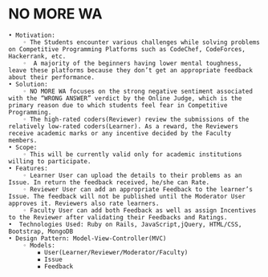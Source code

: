 # NO MORE WA
    • Motivation: 
        ◦ The Students encounter various challenges while solving problems on Competitive Programming Platforms such as CodeChef, CodeForces, Hackerrank, etc.
        ◦  A majority of the beginners having lower mental toughness, leave these platforms because they don’t get an appropriate feedback about their performance.
    • Solution:
        ◦ NO MORE WA focuses on the strong negative sentiment associated with the “WRONG ANSWER” verdict by the Online Judge, which is the primary reason due to which students feel fear in Competitive Programming.
        ◦ The high-rated coders(Reviewer) review the submissions of the relatively low-rated coders(Learner). As a reward, the Reviewers receive academic marks or any incentive decided by the Faculty members.
    • Scope:
        ◦ This will be currently valid only for academic institutions willing to participate.
    • Features: 
        ◦ Learner User can upload the details to their problems as an Issue. In return the feedback received, he/she can Rate. 
        ◦ Reviewer User can add an appropriate Feedback to the learner’s Issue. The feedback will not be published until the Moderator User approves it. Reviewers also rate learners.
        ◦ Faculty User can add both Feedback as well as assign Incentives to the Reviewer after validating their Feedbacks and Ratings. 
    •  Technologies Used: Ruby on Rails, JavaScript,jQuery, HTML/CSS, Bootstrap, MongoDB
    • Design Pattern: Model-View-Controller(MVC)
        ◦ Models: 
            ▪ User(Learner/Reviewer/Moderator/Faculty)
            ▪ Issue
            ▪ Feedback